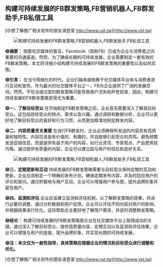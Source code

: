 ## **构建可持续发展的FB群发策略,FB营销机器人,FB群发助手,FB私信工具**

[😍想了解推广相关软件的朋友请登录 http://www.vst.tw](http://www.vst.tw)

 <center><img src="https://vst.tw/MP4/tuiguang/png/3.png" alt="构建可持续发展的FB群发策略,FB营销机器人,FB群发助手,FB私信工具"></center>

**😄摘要：**
随着社交媒体的普及，Facebook（简称FB）已成为企业与消费者之间重要的沟通渠道。然而，为了确保长期的可持续发展，企业需要制定一套有效的FB群发策略。本文将详细介绍构建可持续发展的FB群发策略的重要性以及如何实施。

**😄引言：**
在当今网络化的时代，企业们越来越依赖于社交媒体平台来与消费者进行互动和宣传。作为最大的社交媒体平台之一，FB为企业提供了广阔的发展空间。然而，不恰当或过度的群发策略可能导致用户流失和声誉损害，因此，构建可持续发展的FB群发策略变得尤为重要。

**😄一、了解目标受众**
在开始制定FB群发策略之前，企业首先需要深入了解其目标受众。这包括目标受众的特点、需求以及兴趣。通过调研和数据分析，企业可以更好地了解目标受众的喜好和行为习惯，从而更加精准地制定群发内容。

**😄二、内容质量至关重要**
在进行FB群发时，企业必须确保所发送的内容具有高质量和独特性。内容应该是有价值的、有趣的，并且能够引起受众的共鸣。避免频繁发送促销信息，而是提供有益于用户的内容，如行业资讯、专家观点、产品使用技巧等。通过提供有质量的内容，企业可以建立起与用户的信任和良好关系。

 <center><img src="https://vst.tw/MP4/tuiguang/png/8.png" alt="构建可持续发展的FB群发策略,FB营销机器人,FB群发助手,FB私信工具"></center>

**😄三、定期更新和互动**
持续发展的FB群发策略需要与目标受众保持定期的互动和更新。企业应该制定一个明确的发布计划，确保定期发布内容，并及时回应用户的评论和提问。通过积极地与用户互动，企业可以增强用户参与感，提升品牌形象并留住用户。

**😄四、监测和评估**
企业应该建立监测和评估机制，以了解群发策略的效果，并进行必要的调整。通过分析数据和用户反馈，企业可以评估不同内容对用户的影响，并根据结果进行优化。这将帮助企业更好地了解用户需求，并适时调整群发策略。

**😄结论：**
构建可持续发展的FB群发策略是企业在社交媒体平台上取得成功的关键。通过深入了解目标受众、提供高质量内容、定期互动以及监测和评估效果，企业可以增强与用户的连接，提升品牌形象，并实现长期的可持续发展。

**😄注：本文仅为一般性指导，具体策略应根据企业的情况和目标受众进行调整和优化。**

[😍想了解推广相关软件的朋友请登录 http://www.vst.tw](http://www.vst.tw)



